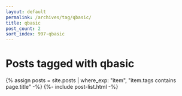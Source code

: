 ```yaml
---
layout: default
permalink: /archives/tag/qbasic/
title: qbasic
post_count: 2
sort_index: 997-qbasic
---
```

<h1 class="page-heading">Posts tagged with qbasic</h1>
{% assign posts = site.posts | where_exp: "item", "item.tags contains page.title" -%}
{%- include post-list.html -%}
